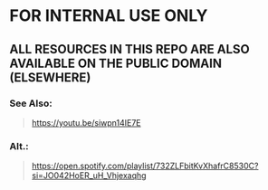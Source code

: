 # FOR INTERNAL USE ONLY
## ALL RESOURCES IN THIS REPO ARE ALSO AVAILABLE ON THE PUBLIC DOMAIN (ELSEWHERE)
### See Also: 
> https://youtu.be/siwpn14IE7E
### Alt.: 
> https://open.spotify.com/playlist/732ZLFbitKvXhafrC8530C?si=JO042HoER_uH_Vhjexaqhg
